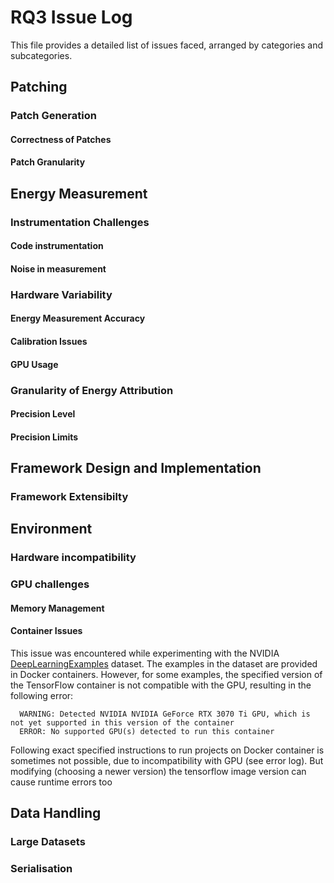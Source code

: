 # RQ3 Issue Log
This file provides a detailed list of issues faced, arranged by categories and subcategories.

## Patching
### Patch Generation

#### Correctness of Patches

#### Patch Granularity

## Energy Measurement
### Instrumentation Challenges

#### Code instrumentation

#### Noise in measurement

### Hardware Variability

#### Energy Measurement Accuracy

#### Calibration Issues

#### GPU Usage

### Granularity of Energy Attribution

#### Precision Level

#### Precision Limits

## Framework Design and Implementation
### Framework Extensibilty

## Environment
### Hardware incompatibility

### GPU challenges

#### Memory Management

#### Container Issues
This issue was encountered while experimenting with the NVIDIA [DeepLearningExamples](https://github.com/NVIDIA/DeepLearningExamples/tree/master) dataset.
The examples in the dataset are provided in Docker containers.
However, for some examples, the specified version of the TensorFlow container is not compatible with the GPU, resulting in the following error:
```
  WARNING: Detected NVIDIA NVIDIA GeForce RTX 3070 Ti GPU, which is not yet supported in this version of the container
  ERROR: No supported GPU(s) detected to run this container
  ```
Following exact specified instructions to run projects on Docker container is sometimes not possible, due to incompatibility with GPU (see error log).
But modifying (choosing a newer version) the tensorflow image version can cause runtime errors too

## Data Handling
### Large Datasets

### Serialisation
